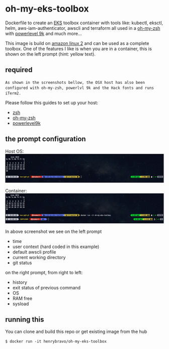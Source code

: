 # oh-my-eks-toolbox

Dockerfile to create an [EKS](https://aws.amazon.com/eks) toolbox container with tools like: kubectl, eksctl, helm, aws-iam-authenticator, awscli and terraform all used in a [oh-my-zsh](https://ohmyz.sh/) with [powerlevel 9k](https://github.com/bhilburn/powerlevel9k) 
and much more...

This image is build on [amazon linux 2](https://aws.amazon.com/amazon-linux-2) and can be used as a complete toolbox. One of the features I like is when you are in a container, this is shown on the left prompt (hint: yellow text).

## required

`As shown in the screenshots bellow, the OSX host has also been configured with oh-my-zsh, powerlvl 9k and the Hack fonts and runs iTerm2.`

Please follow this guides to set up your host:

- [zsh](https://github.com/robbyrussell/oh-my-zsh/wiki/Installing-ZSH)
- [oh-my-zsh](https://github.com/robbyrussell/oh-my-zsh#basic-installation)
- [powerlevel9k](https://github.com/bhilburn/powerlevel9k#installation)

## the prompt configuration

Host OS:
![](img/img1.jpeg)

Container:
![](img/img2.jpeg)

In above screenshot we see on the left prompt

- time
- user context (hard coded in this example)
- default awscli profile
- current working directory
- git status

on the right prompt, from right to left:

- history
- exit status of previous command
- OS
- RAM free
- sysload

## running this

You can clone and build this repo or get existing image from the hub

```
$ docker run -it henrybravo/oh-my-eks-toolbox
```
